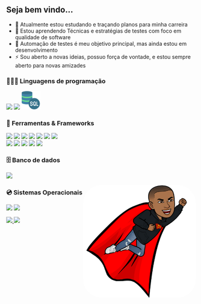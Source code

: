 ## Seja bem vindo...
- 🔭  Atualmente estou estudando e traçando planos para minha carreira
- 🌱  Estou aprendendo Técnicas e estratégias de testes com foco em qualidade de software
- 🤖  Automação de testes é meu objetivo principal, mas ainda estou em desenvolvimento
- ⚡  Sou aberto a novas ideias, possuo força de vontade, e estou sempre aberto para novas amizades
### 👩🏽‍💻 Linguagens de programação

<p>
  <img height="50em" src="https://cdn.jsdelivr.net/gh/devicons/devicon/icons/java/java-original-wordmark.svg" />
  <img height="50em" src="https://cdn.jsdelivr.net/gh/devicons/devicon/icons/python/python-original-wordmark.svg" />
  <img height="50em" src="https://github.com/edilson-santiago-da-silva/edilson-santiago-da-silva/blob/main/Perfil/Perfil/servidor-sql.png" />
</p>

### 🧰 Ferramentas & Frameworks

<p>
  <img height="25em" src="https://img.shields.io/badge/-IntelliJ%20-%23525252.svg?style=flat&logo=jetbrains&">
  <img height="25em" src="https://img.shields.io/badge/-JUnit%20-%23525252.svg?style=flat&logo=cachet&">
  <img height="25em" src="https://img.shields.io/badge/-Selenium%20-%23525252.svg?style=flat&logo=selenium&">
  <img height="25em" src="https://img.shields.io/badge/-RestAssured%20-%23525252.svg?style=flat&logo=&">
  <img height="25em" src="https://img.shields.io/badge/-Maven%20-%23525252.svg?style=flat&logo=apache-maven&logoColo">
  <img height="25em" src="https://img.shields.io/badge/-Visual%20Studio%20Code%20-%23525252.svg?style=flat&logo=visual-studio-code&logoColor=007ACC&">
  <img height="25em" src="https://img.shields.io/badge/-Postman%20-%23525252.svg?style=flat&logo=postman&"> <br>
  <img height="25em" src="https://img.shields.io/badge/-AndroidStudio%20-%23525252.svg?style=flat&logo=android-studio&">
  <img height="25em" src="https://img.shields.io/badge/-Appium%20-%23525252.svg?style=flat&logo=selenium&logoColor=purple&">
  <img height="25em" src="https://img.shields.io/badge/-Git%20-%23525252.svg?style=flat&logo=git&">
  <img height="25em" src="https://img.shields.io/badge/-GitHub%20-%23525252.svg?style=flat&logo=github&">
   <img height="25em" src="https://img.shields.io/badge/-Robot%20-%23525252.svg?style=flat&logo=robot&">
 </p>
 
 ### 🗄 Banco de dados
 <p>
  <img height="25em" src="https://img.shields.io/badge/-MySQL%20-%23525252.svg?style=flat&logo=mysql&logoColor=white&">
 </p>
<img align="right" alt="caricatura" height="300" style="border-radius:50px;" src="https://github.com/edilson-santiago-da-silva/edilson-santiago-da-silva/blob/main/Perfil/Perfil/CaricaturaEdilsonSuperman.png">

 ### 💿 Sistemas Operacionais
 
 <p>
  <img height="25em" src="https://img.shields.io/badge/-Windows%20-%23525252.svg?style=flat&logo=Windows&">
  <img height="25em" src="https://img.shields.io/badge/-MacOS%20-%23525252.svg?style=flat&logo=apple&">
</p>

<p>
<a href="https://github.com/edilson-santiago-da-silva">
  <img height="150em" src="https://github-readme-stats.vercel.app/api/?username=edilson-santiago-da-silva&count_private=true&show_icons=true"/>
  <img height="150em" src="https://github-readme-stats.vercel.app/api/top-langs/?username=edilson-santiago-da-silva&layout=compact&langs_count=8&hide=HCL"/>
</a>
</p>
